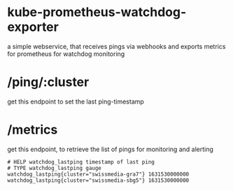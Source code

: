 # kube-prometheus-watchdog-exporter

a simple webservice, that receives pings via webhooks and exports metrics for prometheus for watchdog monitoring

# /ping/:cluster

get this endpoint to set the last ping-timestamp

# /metrics

get this endpoint, to retrieve the list of pings for monitoring and alerting

    # HELP watchdog_lastping timestamp of last ping
    # TYPE watchdog_lastping gauge
    watchdog_lastping{cluster="swissmedia-gra7"} 1631530000000
    watchdog_lastping{cluster="swissmedia-sbg5"} 1631530000000

